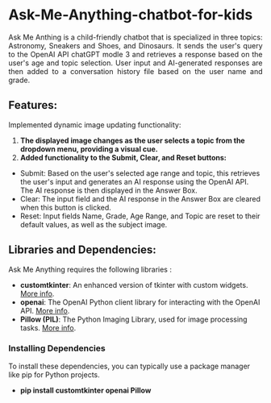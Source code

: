 # Ask-Me-Anything-chatbot-for-kids
<p align="justify"> Ask Me Anthing is a child-friendly chatbot that is specialized in three topics: Astronomy, Sneakers and Shoes, and Dinosaurs.  It sends the user's query to the OpenAI API chatGPT modle 3 and retrieves a response based on the user's age and topic selection. User input and AI-generated responses are then added to a conversation history file based on the user name and grade. </p>

## Features: 
Implemented dynamic image updating functionality: 
1. **The displayed image changes as the user selects a topic from the dropdown menu, providing a visual cue.**
2. **Added functionality to the Submit, Clear, and Reset buttons:**
- Submit: Based on the user's selected age range and topic, this retrieves the user's input and generates an AI response using the OpenAI API. The AI response is then displayed in the Answer Box.
- Clear: The input field and the AI response in the Answer Box are cleared when this button is clicked.
- Reset: Input fields Name, Grade, Age Range, and Topic are reset to their default values, as well as the subject image.

## Libraries and Dependencies:
Ask Me Anything requires the following libraries : 
- **customtkinter**: An enhanced version of tkinter with custom widgets. [More info](https://pypi.org/project/customtkinter/).
- **openai**: The OpenAI Python client library for interacting with the OpenAI API. [More info](https://github.com/openai/openai-python).
- **Pillow (PIL)**: The Python Imaging Library, used for image processing tasks. [More info](https://pillow.readthedocs.io/en/stable/).

### Installing Dependencies

To install these dependencies, you can typically use a package manager like pip for Python projects. 
- **pip install customtkinter openai Pillow**


